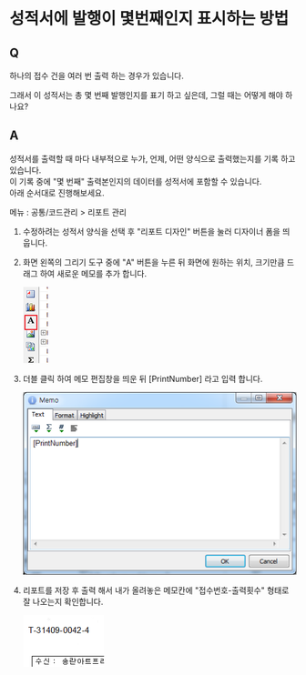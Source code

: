 # 성적서에 발행이 몇번째인지 표시하는 방법

## Q

하나의 접수 건을 여러 번 출력 하는 경우가 있습니다.

그래서 이 성적서는 총 몇 번째 발행인지를 표기 하고 싶은데, 그럴 때는 어떻게 해야 하나요?

## A

성적서를 출력할 때 마다 내부적으로 누가, 언제, 어떤 양식으로 출력했는지를 기록 하고 있습니다.  
이 기록 중에 "몇 번째" 출력본인지의 데이터를 성적서에 포함할 수 있습니다.  
아래 순서대로 진행해보세요.

메뉴 : 공통/코드관리 &gt; 리포트 관리

1. 수정하려는 성적서 양식을 선택 후 "리포트 디자인" 버튼을 눌러 디자이너 폼을 띄웁니다.  
2. 화면 왼쪽의 그리기 도구 중에 "A" 버튼을 누른 뒤 화면에 원하는 위치, 크기만큼 드래그 하여 새로운 메모를 추가 합니다.  

   ![](../.gitbook/assets/01-_901%20%281%29.png)

3. 더블 클릭 하여 메모 편집창을 띄운 뒤 \[PrintNumber\] 라고 입력 합니다.  

   ![](../.gitbook/assets/02-_902%20%282%29.png)

4. 리포트를 저장 후 출력 해서 내가 올려놓은 메모칸에 "접수번호-출력횟수" 형태로 잘 나오는지 확인합니다.  

   ![](../.gitbook/assets/03-_903%20%282%29.png)

